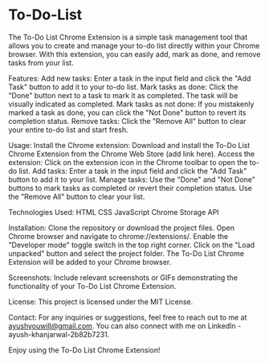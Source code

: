 # To-Do-List
The To-Do List Chrome Extension is a simple task management tool that allows you to create and manage your to-do list directly within your Chrome browser. With this extension, you can easily add, mark as done, and remove tasks from your list.

Features:
Add new tasks: Enter a task in the input field and click the "Add Task" button to add it to your to-do list.
Mark tasks as done: Click the "Done" button next to a task to mark it as completed. The task will be visually indicated as completed.
Mark tasks as not done: If you mistakenly marked a task as done, you can click the "Not Done" button to revert its completion status.
Remove tasks: Click the "Remove All" button to clear your entire to-do list and start fresh.

Usage:
Install the Chrome extension: Download and install the To-Do List Chrome Extension from the Chrome Web Store (add link here).
Access the extension: Click on the extension icon in the Chrome toolbar to open the to-do list.
Add tasks: Enter a task in the input field and click the "Add Task" button to add it to your list.
Manage tasks: Use the "Done" and "Not Done" buttons to mark tasks as completed or revert their completion status. Use the "Remove All" button to clear your list.

Technologies Used:
HTML
CSS
JavaScript
Chrome Storage API

Installation:
Clone the repository or download the project files.
Open Chrome browser and navigate to chrome://extensions/.
Enable the "Developer mode" toggle switch in the top right corner.
Click on the "Load unpacked" button and select the project folder.
The To-Do List Chrome Extension will be added to your Chrome browser.

Screenshots:
Include relevant screenshots or GIFs demonstrating the functionality of your To-Do List Chrome Extension.

License:
This project is licensed under the MIT License.

Contact:
For any inquiries or suggestions, feel free to reach out to me at ayushyouwill@gmail.com. You can also connect with me on LinkedIn - ayush-khanjarwal-2b82b7231.

Enjoy using the To-Do List Chrome Extension!
